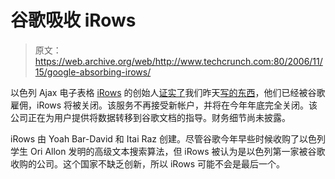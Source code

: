 # 谷歌吸收 iRows

> 原文：<https://web.archive.org/web/http://www.techcrunch.com:80/2006/11/15/google-absorbing-irows/>

以色列 Ajax 电子表格 [iRows](https://web.archive.org/web/20211026163230/http://irows.com/) 的创始人[证实了](https://web.archive.org/web/20211026163230/http://irows.blogspot.com/2006/11/irows-founders-join-google.html)我们昨天[写的东西](https://web.archive.org/web/20211026163230/http://www.beta.techcrunch.com/2006/11/13/google-takes-out-ajax-spreadsheet-irows/)，他们已经被谷歌雇佣，iRows 将被关闭。该服务不再接受新帐户，并将在今年年底完全关闭。该公司正在为用户提供将数据转移到谷歌文档的指导。财务细节尚未披露。

iRows 由 Yoah Bar-David 和 Itai Raz 创建。尽管谷歌今年早些时候收购了以色列学生 Ori Allon 发明的高级文本搜索算法，但 iRows 被认为是以色列第一家被谷歌收购的公司。这个国家不缺乏创新，所以 iRows 可能不会是最后一个。